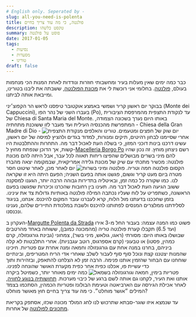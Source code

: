 ```yaml
---
# English only. Seperated by -
slug: all-you-need-is-polenta
title: פולנטה, כי מה עוד צריך בחיים
description: טקסט כלשהו
summary: פוסט על פולנטה
date: 2017-01-05
tags:
  - נסיעות
  - מסעדות
  - טורינו
draft: false
---
```

כבר כמה ימים שאין מעלות בעיר ומחשבותי חוזרות ונודדות לאחת המנות הכי מנחמות בעולם, [פולנטה](https://en.wikipedia.org/wiki/Polenta). בחלומי אני רוכשת לי את [מכונת הפולנטה](https://www.grandicucineitalia.it/en/sale/1188/polenta-maker/P.5/machine-automatic-cooking-polenta-production-kg-manual-controls), ששבתה את ליבנו בטורינו, ומייבאת אותה לביתנו.

בבוקר יום ראשון קריר ושמשי באמצע אוקטובר טיפסנו לראש הר הקפוצ׳יני (Monte dei Cappuccini), בעברו השני של נהר הפו (Po), עד לנקודת התצפית מהמרפסת הציבורית של Chiesa di Santa Maria del Monte. באותו היום נערך בשכונה הצמודה, המתפרשת מהכנסיה העילית ועד מעבר לזו ששוכנת מתחתיה - Chiesa della Gran Madre di Dio - יום שוק של חפצים ומטעמים.
![טורינו והאלפים מנקודת התצפית](https://goofy-fermi.netlify.app/images/all-you-need-is-polenta3.jpg)
אחרי שסיימנו לבחון רהיטים, תיקים ומנורות, למדוד בגדים ולהציץ למיסה של יום ראשון, עשינו דרכנו בינות דוכני המזון, כי בשלה העת לאכול דבר מה. התחרות וההתלבטות היו קשות, אך הדוכן שנפתח מחוץ ל-[Macelleria Borgo Po](https://www.facebook.com/pages/category/Butcher-Shop/Macelleria-Borgo-po-1003390459721705/) רשם ניצחון מוחץ. זה נכון שהיו להם מיני בשרים מבושלים שהפיצו ריחות תאווה לכל עבר, אבל היתה להם מכונת פולנטה: מכשיר מתכתי עם שיק של מכונת גלידה אמריקאית, שבמקומה יצאה מהברז הקסום פולנטה חמה וטריה.
![פולנטה ומיני בשרות](https://air-freelance.com/photos/all-you-need-is-polenta2.jpg)
יום לאחר מכן, לאחר שיטוט חסר מטרה ביום מעט קריר וגשום, פגשנו אותה בפעם השניה; הפעם היתה היא זו שקראה לנו. כמו שקורה כל כמה זמן, ובאיטליה בתדירות גבוהה הרבה יותר, הגענו למסקנה ששוב הגיעה העת לאכול דבר מה. תעינו בין רחובות שהכרנו וכיכרות שפגשנו בפעם הראשונה, כשתפריט על לוח שעליו נכתבה המילה פולנטה באותיות גדולות צד את עינינו. בזמן שחככנו בדעתנו מול הלוח, קרא לעברנו עובד המקום להיכנס. אנחנו, בניגוד לסלידתנו ממלצרים המנסים לפתותנו להיכנס ולשבת במלכודת התיירים שלהם, נענינו ונכנסנו.

העקרון ב-[Margutte Polenta da Strada](https://www.facebook.com/marguttepolenta/) פשוט כמו המנה עצמה: בעבור החל מ-3 אירו (ועד 6.5) תקבלו קערת פולנטה טריה (מהמכונה כמובן), ששוחה באחד מהרטבים שבושלו באותו היום: מסורתי (ראגו, גולאש, מיני בשר), צמחוני (גבינת גורגונזולה, קרם כמהין, פסטו) או טבעוני (קרם אספרגוס, רוטב עגבניות). אחרי התלבטות לא קלה ביניהם, בחרנו במנה אחת עם גורגונזולה וחמאה ומנה אחרת עם פטריות. חיכינו שהמנות יצטננו קצת ונוכל סוף סוף לעבור לשלב שאחרי אדי הריח המטריפים, ובינתיים שוחחנו עם הבחור שהזמין אותנו פנימה. הרבה זמן לא הצלחנו להתאפק, ובזהירות ותוך כדי עשיית פוּ, אכלנו כפית אחר כפית מקערת האושר שהונחה לפנינו.
![פטריות בימין, חמאה וגורגונזולה בשמאל](https://air-freelance.com/photos/all-you-need-is-polenta1.jpg)
כמה ימים מאוחר יותר, כשמיטל ביקרה אותנו ואת העיר, לקחנו גם אותה לשם ברגע של כיבוי מערכות. [תחושותיה בנוגע לחוויה](https://ayearinnice.wordpress.com/2016/11/05/turin/), לאחר אכילת הגירסה עם הארביאטה וטעימת הבולונז ופטריות הכמהין, הסתכמו בצמד המילים ״אושר מוחלט״. כי מה עוד צריך בחיים חוץ מאושר מוחלט?

עד שנמצא איזו שוגר-סבתא שתרכוש לנו לחג המולד מכונה שכזו, אסתפק בקריאת [מתכונים לפולנטה](https://www.zetaim.com/archives/2016/mushroom-polenta) של אחרות.
